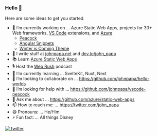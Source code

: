 ### Hello 👋

<!--
**johnpapa/johnpapa** is a ✨ _special_ ✨ repository because its `README.md` (this file) appears on your GitHub profile.
-->

Here are some ideas to get you started:

- 🔭 I’m currently working on ... Azure Static Web Apps, projects for 30+ Web frameworks, [VS Code](https://code.visualstudio.com/?wt.mc_id=johnpapa-github-jopapa) extensions, and [Azure](https://docs.microsoft.com/azure?WT.mc_id=johnpapa-github-jopapa)
  - [Peacock](https://marketplace.visualstudio.com/items?itemName=johnpapa.vscode-peacock&wt.mc_id=johnpapa-github-jopapa)
  - [Angular Snippets](https://marketplace.visualstudio.com/items?itemName=johnpapa.Angular2&wt.mc_id=johnpapa-github-jopapa)
  - [Winter is Coming Theme](https://marketplace.visualstudio.com/items?itemName=johnpapa.winteriscoming&wt.mc_id=johnpapa-github-jopapa)
- 📝 I write stuff at [johnpapa.net](https://johnpapa.net) and [dev.to/john_papa](https://dev.to/john_papa)
- 📚 Learn [Azure Static Web Apps](https://docs.microsoft.com/en-us/learn/modules/publish-app-service-static-web-app-api/?WT.mc_id=johnpapa-github-jopapa)
- 🎙 Host the [Web Rush](https://webrush.io/) podcast
- 🌱 I’m currently learning ... SvelteKit, Nuxt, Next
- 👯 I’m looking to collaborate on ... https://github.com/johnpapa/hello-worlds
- 🤔 I’m looking for help with ... https://github.com/johnpapa/vscode-peacock
- 💬 Ask me about ... https://github.com/azure/static-web-apps
- 📫 How to reach me: ... https://twitter.com/john_papa
- 😄 Pronouns: ... He/Him
- ⚡ Fun fact: ... All things Disney

[![Twitter](https://img.shields.io/twitter/url/https/twitter.com/john_papa.svg?style=social&label=Follow%20john_papa)](https://twitter.com/john_papa)
